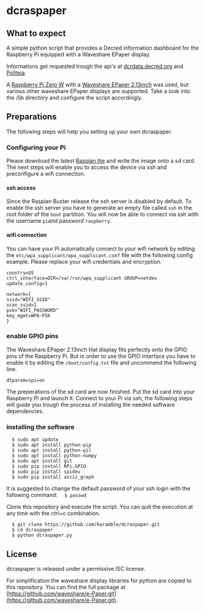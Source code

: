 dcraspaper
=============
## What to expect
A simple python script that provides a Decred information dashboard for the Raspberry Pi equipped with a Waveshare EPaper display.

Informations get requested trough the api's at [dcrdata.decred.org](https://dcrdata.decred.org) and [Politeia](https://proposals.decred.org).

A [Raspberry Pi Zero W](https://www.raspberrypi.org/products/raspberry-pi-zero-w/) with a [Waveshare EPaper 2.13inch](https://www.waveshare.com/wiki/2.13inch_e-Paper_HAT) was used, but various other waveshare EPaper displays are supported. Take a look into the /lib directory and configure the script accordingly.
## Preparations
The following steps will help you setting up your own dcraspaper.
### Configuring your Pi
Please download the latest [Raspian lite](https://www.raspberrypi.org/downloads/raspbian/) and write the image onto a sd card. The next steps will enable you to access the device via ssh and preconfigure a wifi connection.
#### ssh access
Since the Raspian Buster release the ssh server is disabled by default. To enable the ssh server you have to generate an empty file called `ssh` in the root folder of the `boot` partition. You will now be able to connect via ssh with the username `pi`and password `raspberry`.
#### wifi connection
You can have your Pi automatically connect to your wifi network by editing the `etc/wpa_supplicant/wpa_supplicant.conf` file with the following config example. Please replace your wifi credentials and encryption.
```
country=US
ctrl_interface=DIR=/var/run/wpa_supplicant GROUP=netdev
update_config=1

network={
ssid="WIFI_SSID"
scan_ssid=1
psk="WIFI_PASSWORD"
key_mgmt=WPA-PSK
}
```
### enable GPIO pins
The Waveshare EPaper 2.13inch Hat display fits perfectly onto the GPIO pins of the Raspberry Pi. But in order to use the GPIO interface you have to enable it by editing the `/boot/config.txt` file and uncommend the following line.
```
dtparam=spi=on
```
The preperations of the sd card are now finished. Put the sd card into your Raspberry Pi and launch it. Connect to your Pi via ssh, the following steps will guide you trough the process of installing the needed software dependencies.
### installing the software
```
  $ sudo apt update
  $ sudo apt install python-pip
  $ sudo apt install python-pil
  $ sudo apt install python-numpy
  $ sudo apt install git
  $ sudo pip install RPi.GPIO
  $ sudo pip install spidev
  $ sudo pip install ascii_graph
```
It is suggested to change the default password of your ssh login with the following command:
```  $ passwd```
  
Clone this repository and execute the script. You can quit the execution at any time with the ctrl+c combination.
```
  $ git clone https://github.com/karamble/dcraspaper.git
  $ cd dcraspaper
  $ python dcraspaper.py
```  
  
## License

dcraspaper is released under a permissive ISC license.

For simplification the waveshare display libraries for python are copied to this repository. You can find the full package at [https://github.com/waveshare/e-Paper.git](https://github.com/waveshare/e-Paper.git).
